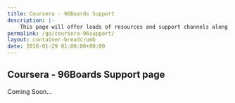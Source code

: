 ```yaml
---
title: Coursera - 96Boards Support
description: |-
    This page will offer loads of resources and support channels along with links to any/all necessary materials to assist Coursera students with the UCSD / Qualcomm / 96Boards IoT Specialization.
permalink: /go/coursera-96support/
layout: container-breadcrumb
date: 2016-01-29 01:00:00+00:00
---
```


## Coursera - 96Boards Support page

Coming Soon...

